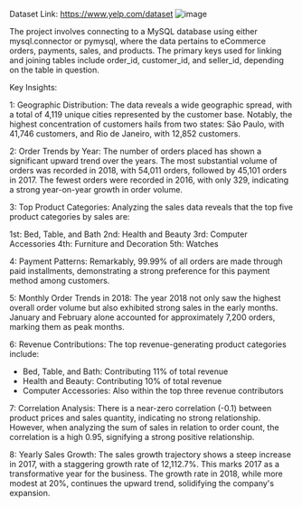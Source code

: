 Dataset Link: https://www.yelp.com/dataset
![image](https://github.com/user-attachments/assets/854bd0f0-b801-463e-87dd-adf2c72b2a6e)


The project involves connecting to a MySQL database using either mysql.connector or pymysql, where the data pertains to eCommerce orders, payments, sales, and products. The primary keys used for linking and joining tables include order_id, customer_id, and seller_id, depending on the table in question.

Key Insights:

1: Geographic Distribution:
The data reveals a wide geographic spread, with a total of 4,119 unique cities represented by the customer base. Notably, the highest concentration of customers hails from two states: São Paulo, with 41,746 customers, and Rio de Janeiro, with 12,852 customers.

2: Order Trends by Year:
The number of orders placed has shown a significant upward trend over the years. The most substantial volume of orders was recorded in 2018, with 54,011 orders, followed by 45,101 orders in 2017. The fewest orders were recorded in 2016, with only 329, indicating a strong year-on-year growth in order volume.

3: Top Product Categories:
Analyzing the sales data reveals that the top five product categories by sales are:

1st: Bed, Table, and Bath
2nd: Health and Beauty
3rd: Computer Accessories
4th: Furniture and Decoration
5th: Watches

4: Payment Patterns:
Remarkably, 99.99% of all orders are made through paid installments, demonstrating a strong preference for this payment method among customers.

5: Monthly Order Trends in 2018:
The year 2018 not only saw the highest overall order volume but also exhibited strong sales in the early months. January and February alone accounted for approximately 7,200 orders, marking them as peak months.

6: Revenue Contributions:
The top revenue-generating product categories include:

- Bed, Table, and Bath: Contributing 11% of total revenue
- Health and Beauty: Contributing 10% of total revenue
- Computer Accessories: Also within the top three revenue contributors

7: Correlation Analysis:
There is a near-zero correlation (-0.1) between product prices and sales quantity, indicating no strong relationship. However, when analyzing the sum of sales in relation to order count, the correlation is a high 0.95, signifying a strong positive relationship.

8: Yearly Sales Growth:
The sales growth trajectory shows a steep increase in 2017, with a staggering growth rate of 12,112.7%. This marks 2017 as a transformative year for the business. The growth rate in 2018, while more modest at 20%, continues the upward trend, solidifying the company's expansion.

